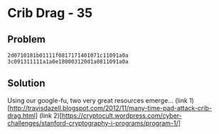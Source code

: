 # Crib Drag - 35

## Problem
```
2d0710181b01111f0817171401071c11091a0a
3c091311111a1a0e180003120d1a0811091a0a
```
## Solution

Using our google-fu, two very great resources emerge...
(link 1)[http://travisdazell.blogspot.com/2012/11/many-time-pad-attack-crib-drag.html] (link 2)[https://cryptocult.wordpress.com/cyber-challenges/stanford-cryptography-i-programs/program-1/]

